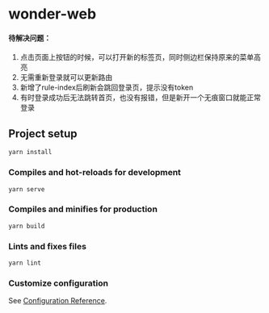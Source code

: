 # wonder-web

#### 待解决问题：
1. 点击页面上按钮的时候，可以打开新的标签页，同时侧边栏保持原来的菜单高亮
2. 无需重新登录就可以更新路由
3. 新增了rule-index后刷新会跳回登录页，提示没有token
4. 有时登录成功后无法跳转首页，也没有报错，但是新开一个无痕窗口就能正常登录

## Project setup
```
yarn install
```

### Compiles and hot-reloads for development
```
yarn serve
```

### Compiles and minifies for production
```
yarn build
```

### Lints and fixes files
```
yarn lint
```

### Customize configuration
See [Configuration Reference](https://cli.vuejs.org/config/).

